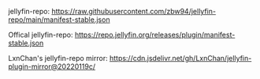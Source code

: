 jellyfin-repo:
https://raw.githubusercontent.com/zbw94/jellyfin-repo/main/manifest-stable.json

Offical jellyfin-repo:
https://repo.jellyfin.org/releases/plugin/manifest-stable.json

LxnChan's jellyfin-repo mirror:
https://cdn.jsdelivr.net/gh/LxnChan/jellyfin-plugin-mirror@20220119c/

